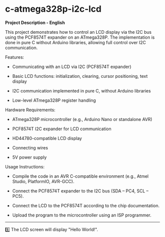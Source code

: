 # c-atmega328p-i2c-lcd

**Project Description - English**

This project demonstrates how to control an LCD display via the I2C bus using the PCF8574T expander on an ATmega328P. The implementation is done in pure C without Arduino libraries, allowing full control over I2C communication.

Features:

- Communicating with an LCD via I2C (PCF8574T expander)

- Basic LCD functions: initialization, clearing, cursor positioning, text display

- I2C communication implemented in pure C, without Arduino libraries

- Low-level ATmega328P register handling

Hardware Requirements:

- ATmega328P microcontroller (e.g., Arduino Nano or standalone AVR)

- PCF8574T I2C expander for LCD communication

- HD44780-compatible LCD display

- Connecting wires

- 5V power supply

Usage Instructions:

- Compile the code in an AVR C-compatible environment (e.g., Atmel Studio, PlatformIO, AVR-GCC).

- Connect the PCF8574T expander to the I2C bus (SDA – PC4, SCL – PC5).

- Connect the LCD to the PCF8574T according to the chip documentation.

- Upload the program to the microcontroller using an ISP programmer.

---------------------------------------------------------------------------------------------------------------------------------------------------------------------------------------------------------------

5️⃣ The LCD screen will display "Hello World!".
